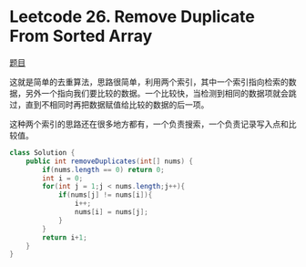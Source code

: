 # Leetcode 26. Remove Duplicate From Sorted Array

[题目](https://leetcode.com/problems/remove-duplicates-from-sorted-array)

这就是简单的去重算法，思路很简单，利用两个索引，其中一个索引指向检索的数据，另外一个指向我们要比较的数据。一个比较快，当检测到相同的数据项就会跳过，直到不相同时再把数据赋值给比较的数据的后一项。

这种两个索引的思路还在很多地方都有，一个负责搜索，一个负责记录写入点和比较值。

```java
class Solution {
    public int removeDuplicates(int[] nums) {
        if(nums.length == 0) return 0;
        int i = 0;
        for(int j = 1;j < nums.length;j++){
            if(nums[j] != nums[i]){
                i++;
                nums[i] = nums[j];
            }
        }
        return i+1;
    }
}
```

